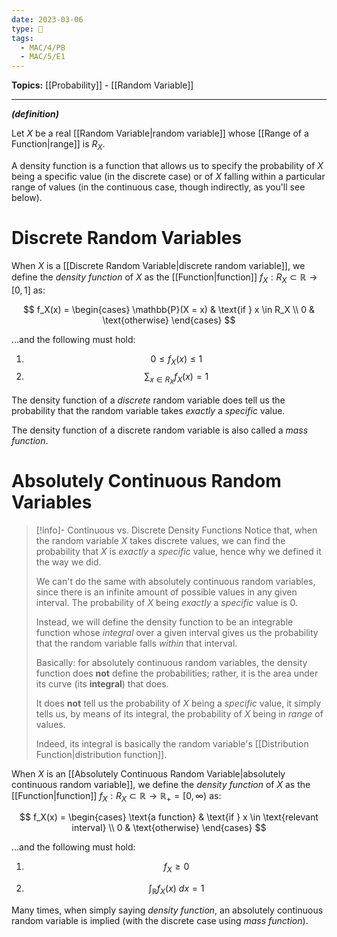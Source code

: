 ```yaml
---
date: 2023-03-06
type: 🧠
tags:
  - MAC/4/PB
  - MAC/5/E1
---
```


**Topics:** [[Probability]] - [[Random Variable]]

---

_**(definition)**_

Let $X$ be a real [[Random Variable|random variable]] whose [[Range of a Function|range]] is $R_X$.

A density function is a function that allows us to specify the probability of $X$ being a specific value (in the discrete case) or of $X$ falling within a particular range of values (in the continuous case, though indirectly, as you'll see below).

# Discrete Random Variables

When $X$ is a [[Discrete Random Variable|discrete random variable]], we define the _density function_ of $X$ as the [[Function|function]] $f_X : R_X \subset \mathbb{R} \to [0, 1]$ as:

$$
f_X(x) =
\begin{cases}
\mathbb{P}(X = x) & \text{if } x \in R_X \\
0 & \text{otherwise}
\end{cases}
$$

 …and the following must hold:

1. $$0 \leq f_X(x) \leq 1$$
2. $$\sum_{x \in R_X} f_X(x) = 1$$

The density function of a _discrete_ random variable does tell us the probability that the random variable takes _exactly_ a _specific_ value.

The density function of a discrete random variable is also called a _mass function_.

# Absolutely Continuous Random Variables

> [!info]- Continuous vs. Discrete Density Functions
> Notice that, when the random variable $X$ takes discrete values, we can find the probability that $X$ is _exactly_ a _specific_ value, hence why we defined it the way we did.
>
> We can't do the same with absolutely continuous random variables, since there is an infinite amount of possible values in any given interval. The probability of $X$ being _exactly_ a _specific_ value is $0$.
>
> Instead, we will define the density function to be an integrable function whose _integral_ over a given interval gives us the probability that the random variable falls _within_ that interval.
>
> Basically: for absolutely continuous random variables, the density function does **not** define the probabilities; rather, it is the area under its curve (its **integral**) that does.
>
> It does **not** tell us the probability of $X$ being a _specific_ value, it simply tells us, by means of its integral, the probability of $X$ being in _range_ of values.
>
> Indeed, its integral is basically the random variable's [[Distribution Function|distribution function]].

When $X$ is an [[Absolutely Continuous Random Variable|absolutely continuous random variable]], we define the _density function_ of $X$ as the [[Function|function]] $f_X : R_X \subset \mathbb{R} \to \mathbb{R}_+ = [0, \infty)$ as:

$$
f_X(x) = \begin{cases}
\text{a function} & \text{if } x \in \text{relevant interval} \\
0 & \text{otherwise}
\end{cases}
$$

 …and the following must hold:

1. $$f_X \geq 0$$

2. $$\int_{\mathbb{R}} f_X(x)\ dx = 1$$

Many times, when simply saying _density function_, an absolutely continuous random variable is implied (with the discrete case using _mass function_).
